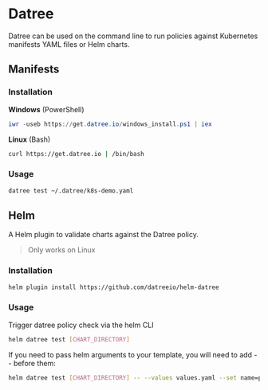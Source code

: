 # Datree
Datree can be used on the command line to run policies against Kubernetes manifests YAML files or Helm charts.

## Manifests
### Installation
**Windows** (PowerShell)
```powershell
iwr -useb https://get.datree.io/windows_install.ps1 | iex
```

**Linux** (Bash)
```bash
curl https://get.datree.io | /bin/bash
```

### Usage
```bash
datree test ~/.datree/k8s-demo.yaml
```

## Helm
A Helm plugin to validate charts against the Datree policy.

>Only works on Linux

### Installation
```bash
helm plugin install https://github.com/datreeio/helm-datree
```

### Usage
Trigger datree policy check via the helm CLI
```bash
helm datree test [CHART_DIRECTORY]
```

If you need to pass helm arguments to your template, you will need to add -- before them:
```bash
helm datree test [CHART_DIRECTORY] -- --values values.yaml --set name=prod
```
